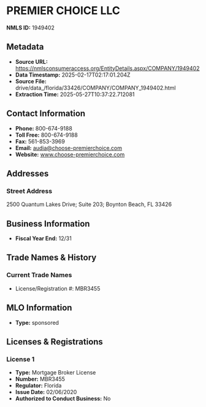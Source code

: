 # PREMIER CHOICE LLC

**NMLS ID:** 1949402

## Metadata
- **Source URL:** https://nmlsconsumeraccess.org/EntityDetails.aspx/COMPANY/1949402
- **Data Timestamp:** 2025-02-17T02:17:01.204Z
- **Source File:** drive/data_/florida/33426/COMPANY/COMPANY_1949402.html
- **Extraction Time:** 2025-05-27T10:37:22.712081

## Contact Information
- **Phone:** 800-674-9188
- **Toll Free:** 800-674-9188
- **Fax:** 561-853-3969
- **Email:** audia@choose-premierchoice.com
- **Website:** www.choose-premierchoice.com

## Addresses
### Street Address
2500 Quantum Lakes Drive; Suite 203; Boynton Beach, FL 33426

## Business Information
- **Fiscal Year End:** 12/31

## Trade Names & History
### Current Trade Names
- License/Registration #: MBR3455

## MLO Information
- **Type:** sponsored

## Licenses & Registrations

### License 1
- **Type:** Mortgage Broker License
- **Number:** MBR3455
- **Regulator:** Florida
- **Issue Date:** 02/06/2020
- **Authorized to Conduct Business:** No
